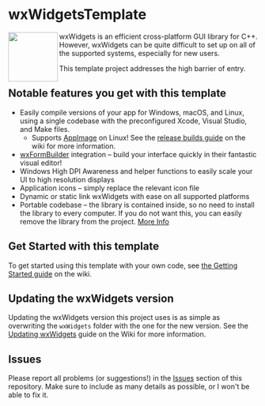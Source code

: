# wxWidgetsTemplate
<img align="left" height="100" src="https://upload.wikimedia.org/wikipedia/commons/thumb/b/bb/WxWidgets.svg/2000px-WxWidgets.svg.png">

wxWidgets is an efficient cross-platform GUI library for C++. However, wxWidgets can be quite difficult to set up on all of the supported systems, especially for new users.

This template project addresses the high barrier of entry. 

## Notable features you get with this template
- Easily compile versions of your app for Windows, macOS, and Linux, using a single codebase with the preconfigured Xcode, Visual Studio, and Make files.
  - Supports [AppImage](https://appimage.org) on Linux! See the [release builds guide](https://github.com/Ravbug/wxWidgetsTemplate/wiki/Creating-Release-Builds#linux) on the wiki for more information. 
- [wxFormBuilder](https://github.com/wxFormBuilder/wxFormBuilder) integration – build your interface quickly in their fantastic visual editor!
- Windows High DPI Awareness and helper functions to easily scale your UI to high resolution displays
- Application icons – simply replace the relevant icon file
- Dynamic or static link wxWidgets with ease on all supported platforms
- Portable codebase  – the library is contained inside, so no need to install the library to every computer. If you do not want this, you can easily remove the library from the project. [More Info](https://github.com/Ravbug/wxWidgetsTemplate/wiki/Referencing-wxWidgets-Externally-(Non-portable))

## Get Started with this template
To get started using this template with your own code, see [the Getting Started guide](https://github.com/Ravbug/wxWidgetsTemplate/wiki/Getting-Started) on the wiki.

## Updating the wxWidgets version
Updating the wxWidgets version this project uses is as simple as overwriting the `wxWidgets` folder with the one for the new version. 
See the [Updating wxWidgets](https://github.com/Ravbug/wxWidgetsTemplate/wiki/Updating-or-Resetting-wxWidgets) guide on the Wiki for more information.

## Issues
Please report all problems (or suggestions!) in the [Issues](https://github.com/Ravbug/wxWidgetsTemplate/issues) section of this repository. 
Make sure to include as many details as possible, or I won't be able to fix it.
